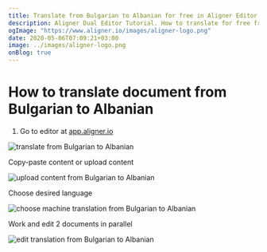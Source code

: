 ```yaml
---
title: Translate from Bulgarian to Albanian for free in Aligner Editor
description: Aligner Dual Editor Tutorial. How to translate for free from Bulgarian to Albanian. Aligner is multilingual document management platform. 
ogImage: "https://www.aligner.io/images/aligner-logo.png"
date: 2020-05-06T07:09:21+03:00
image: ../images/aligner-logo.png
onBlog: true
---
```


# How to translate document from Bulgarian to Albanian

1. Go to editor at [app.aligner.io](https://app.aligner.io "Aligner App web page")

![translate from Bulgarian to Albanian](../aligner-blank-editor.png "translate from Bulgarian to Albanian")

Copy-paste content or upload content

![upload content from Bulgarian to Albanian](../aligner-uploaded-document.png "upload content from Bulgarian to Albanian")

Choose desired language

![choose machine translation from Bulgarian to Albanian](../aligner-language-dropdown.png "choose machine translation from Bulgarian to Albanian")

Work and edit 2 documents in parallel

![edit translation from Bulgarian to Albanian](../aligner-double-sitded-editor.png "edit translation from Bulgarian to Albanian")

